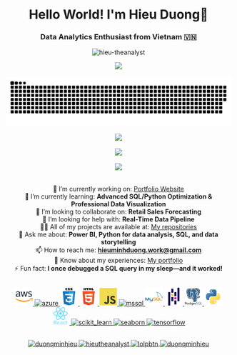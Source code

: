 <h1 align="center">Hello World! I'm Hieu Duong👋</h1>
<h3 align="center">Data Analytics Enthusiast from Vietnam 🇻🇳</h3>

<p align="center"> <img src="https://komarev.com/ghpvc/?username=hieu-theanalyst&label=Profile%20views&color=0e75b6&style=flat" alt="hieu-theanalyst" /> </p>

<div align="center">
  <img src="https://github-profile-trophy.vercel.app/?username=hieu-theanalyst&theme=radical&no-frame=false&no-bg=false&margin-w=4" />
</div>

<div align="center">
  
![snake gif](https://github.com/hieu-theanalyst/hieu-theanalyst/blob/output/github-snake-dark.svg)

</div>

<div align="center">

  <img src="https://nirzak-streak-stats.vercel.app/?user=hieu-theanalyst&theme=radical&hide_border=false" /><br/>

  <img src="https://github-readme-stats.vercel.app/api?username=hieu-theanalyst&theme=radical&hide_border=false&include_all_commits=true&count_private=true" /><br/>

  <img src="https://github-readme-stats.vercel.app/api/top-langs/?username=hieu-theanalyst&theme=radical&hide_border=false&include_all_commits=true&count_private=true&layout=compact" /><br/>

</div>

##
<div align="center">

🔭 I’m currently working on: [Portfolio Website](https://hieutheanalyst.netlify.app/)  
🌱 I’m currently learning: **Advanced SQL/Python Optimization & Professional Data Visualization**  
👯 I’m looking to collaborate on: **Retail Sales Forecasting**  
🤝 I’m looking for help with: **Real-Time Data Pipeline**  
 👨‍💻 All of my projects are available at: [My repositories](https://github.com/hieu-theanalyst?tab=repositories)  
💬 Ask me about: **Power BI, Python for data analysis, SQL, and data storytelling**  
 📫 How to reach me: **hieuminhduong.work@gmail.com**  
📄 Know about my experiences: [My portfolio](https://hieutheanalyst.netlify.app/resume)  
⚡ Fun fact: **I once debugged a SQL query in my sleep—and it worked!**  

</div>


## 

<p align="center"> 
  <a href="https://aws.amazon.com" target="_blank" rel="noreferrer">
    <img src="https://raw.githubusercontent.com/devicons/devicon/master/icons/amazonwebservices/amazonwebservices-original-wordmark.svg" alt="aws" width="40" height="40"/> 
  </a> 
  <a href="https://azure.microsoft.com/en-in/" target="_blank" rel="noreferrer">
    <img src="https://www.vectorlogo.zone/logos/microsoft_azure/microsoft_azure-icon.svg" alt="azure" width="40" height="40"/> 
  </a> 
  <a href="https://www.w3schools.com/css/" target="_blank" rel="noreferrer">
    <img src="https://raw.githubusercontent.com/devicons/devicon/master/icons/css3/css3-original-wordmark.svg" alt="css3" width="40" height="40"/> 
  </a> 
  <a href="https://www.w3.org/html/" target="_blank" rel="noreferrer">
    <img src="https://raw.githubusercontent.com/devicons/devicon/master/icons/html5/html5-original-wordmark.svg" alt="html5" width="40" height="40"/> 
  </a> 
  <a href="https://developer.mozilla.org/en-US/docs/Web/JavaScript" target="_blank" rel="noreferrer">
    <img src="https://raw.githubusercontent.com/devicons/devicon/master/icons/javascript/javascript-original.svg" alt="javascript" width="40" height="40"/> 
  </a> 
  <a href="https://www.microsoft.com/en-us/sql-server" target="_blank" rel="noreferrer">
    <img src="https://www.svgrepo.com/show/303229/microsoft-sql-server-logo.svg" alt="mssql" width="40" height="40"/> 
  </a> 
  <a href="https://www.mysql.com/" target="_blank" rel="noreferrer">
    <img src="https://raw.githubusercontent.com/devicons/devicon/master/icons/mysql/mysql-original-wordmark.svg" alt="mysql" width="40" height="40"/> 
  </a> 
  <a href="https://pandas.pydata.org/" target="_blank" rel="noreferrer">
    <img src="https://raw.githubusercontent.com/devicons/devicon/2ae2a900d2f041da66e950e4d48052658d850630/icons/pandas/pandas-original.svg" alt="pandas" width="40" height="40"/> 
  </a> 
  <a href="https://www.postgresql.org" target="_blank" rel="noreferrer">
    <img src="https://raw.githubusercontent.com/devicons/devicon/master/icons/postgresql/postgresql-original-wordmark.svg" alt="postgresql" width="40" height="40"/> 
  </a> 
  <a href="https://www.python.org" target="_blank" rel="noreferrer">
    <img src="https://raw.githubusercontent.com/devicons/devicon/master/icons/python/python-original.svg" alt="python" width="40" height="40"/> 
  </a> 
  <a href="https://reactjs.org/" target="_blank" rel="noreferrer">
    <img src="https://raw.githubusercontent.com/devicons/devicon/master/icons/react/react-original-wordmark.svg" alt="react" width="40" height="40"/> 
  </a> 
  <a href="https://scikit-learn.org/" target="_blank" rel="noreferrer">
    <img src="https://upload.wikimedia.org/wikipedia/commons/0/05/Scikit_learn_logo_small.svg" alt="scikit_learn" width="40" height="40"/> 
  </a> 
  <a href="https://seaborn.pydata.org/" target="_blank" rel="noreferrer">
    <img src="https://seaborn.pydata.org/_images/logo-mark-lightbg.svg" alt="seaborn" width="40" height="40"/> 
  </a> 
  <a href="https://www.tensorflow.org" target="_blank" rel="noreferrer">
    <img src="https://www.vectorlogo.zone/logos/tensorflow/tensorflow-icon.svg" alt="tensorflow" width="40" height="40"/> 
  </a> 
</p>

## 

<p align="center">
  <a href="https://twitter.com/duonqminhieu" target="blank">
    <img align="center" src="https://raw.githubusercontent.com/rahuldkjain/github-profile-readme-generator/master/src/images/icons/Social/twitter.svg" alt="duonqminhieu" height="30" width="40" />
  </a>
  <a href="https://linkedin.com/in/hieutheanalyst" target="blank">
    <img align="center" src="https://raw.githubusercontent.com/rahuldkjain/github-profile-readme-generator/master/src/images/icons/Social/linked-in-alt.svg" alt="hieutheanalyst" height="30" width="40" />
  </a>
  <a href="https://fb.com/lolpbtn" target="blank">
    <img align="center" src="https://raw.githubusercontent.com/rahuldkjain/github-profile-readme-generator/master/src/images/icons/Social/facebook.svg" alt="lolpbtn" height="30" width="40" />
  </a>
  <a href="https://instagram.com/duonqminhieu" target="blank">
    <img align="center" src="https://raw.githubusercontent.com/rahuldkjain/github-profile-readme-generator/master/src/images/icons/Social/instagram.svg" alt="duonqminhieu" height="30" width="40" />
  </a>
</p>

